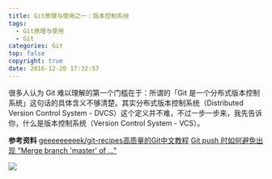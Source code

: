 ```yaml
---
title: Git原理与使用之一：版本控制系统
tags:
  - Git原理与使用
  - Git
categories: Git
top: false
copyright: true
date: 2016-12-20 17:32:57
---
```

很多人认为 Git 难以理解的第一个门槛在于：所谓的「Git 是一个分布式版本控制系统」这句话的具体含义不够清楚。其实分布式版本控制系统（Distributed Version Control System - DVCS）这个定义并不难，不过一步一步来，我先告诉你，什么是版本控制系统（Version Control System - VCS）。

<!--more-->

**参考资料**
[geeeeeeeeek/git-recipes高质量的Git中文教程](https://github.com/geeeeeeeeek/git-recipes)
[Git push 时如何避免出现 "Merge branch 'master' of ..."](http://www.cnblogs.com/Sinte-Beuve/p/9195018.html)

![](http://static.zhyjor.com/wexin.png)
